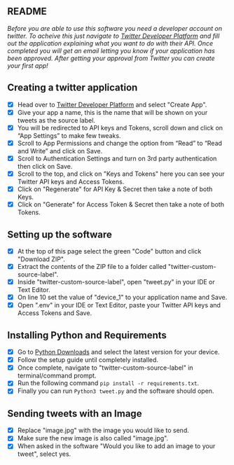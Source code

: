 ## README

_Before you are able to use this software you need a developer account on twitter. To acheive this just navigate to [Twitter Developer Platform](https://developer.twitter.com/) and fill out the application explaining what you want to do with their API. Once completed you will get an email letting you know if your application has been approved. After getting your approval from Twitter you can create your first app!_

## Creating a twitter application

- [x] Head over to [Twitter Developer Platform](https://developer.twitter.com/en/portal/projects-and-apps) and select "Create App".
- [x] Give your app a name, this is the name that will be shown on your tweets as the source label.
- [x] You will be redirected to API keys and Tokens, scroll down and click on “App Settings” to make few tweaks.
- [x] Scroll to App Permissions and change the option from “Read” to “Read and Write” and click on Save.
- [x] Scroll to Authentication Settings and turn on 3rd party authentication then click on Save.
- [x] Scroll to the top, and click on "Keys and Tokens" here you can see your Twitter API keys and Access Tokens.
- [x] Click on "Regenerate" for API Key & Secret then take a note of both Keys.
- [x] Click on "Generate" for Access Token & Secret then take a note of both Tokens.

## Setting up the software

- [x] At the top of this page select the green "Code" button and click "Download ZIP".
- [x] Extract the contents of the ZIP file to a folder called "twitter-custom-source-label".
- [x] Inside "twitter-custom-source-label", open "tweet.py" in your IDE or Text Editor.
- [x] On line 10 set the value of "device_1" to your application name and Save.
- [x] Open ".env" in your IDE or Text Editor, paste your Twitter API keys and Access Tokens and Save.

## Installing Python and Requirements

- [x] Go to [Python Downloads](https://www.python.org/downloads/) and select the latest version for your device.
- [x] Follow the setup guide until completely installed.
- [x] Once complete, navigate to "twitter-custom-source-label" in terminal/command prompt.
- [x] Run the following command `pip install -r requirements.txt`.
- [x] Finally you can run `Python3 tweet.py` and the software should open.

## Sending tweets with an Image

- [x] Replace "image.jpg" with the image you would like to send.
- [x] Make sure the new image is also called "image.jpg".
- [x] When asked in the software "Would you like to add an image to your tweet", select yes.
